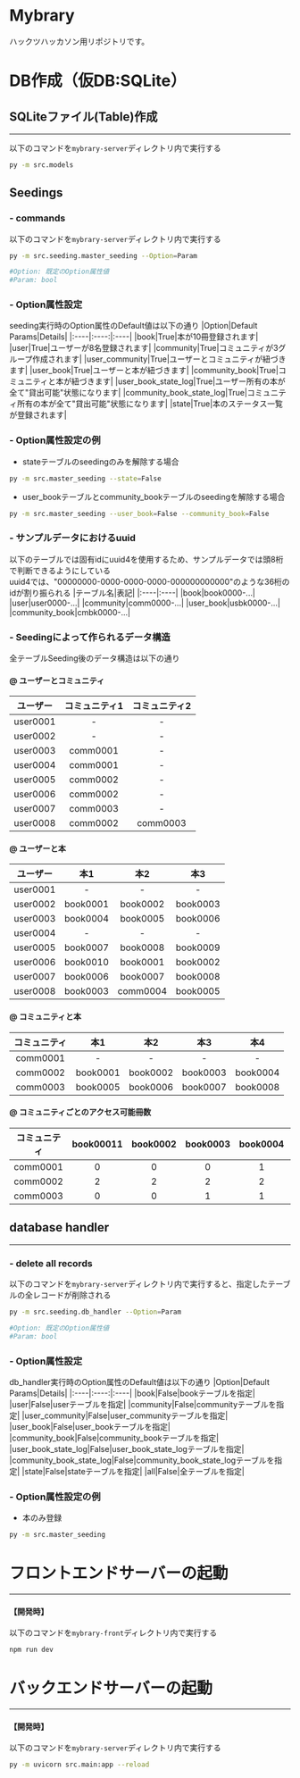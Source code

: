 # Mybrary
ハックツハッカソン用リポジトリです。


# DB作成（仮DB:SQLite）
## SQLiteファイル(Table)作成
---
以下のコマンドを`mybrary-server`ディレクトリ内で実行する
```bash
py -m src.models
```
## Seedings
### - **commands**
以下のコマンドを`mybrary-server`ディレクトリ内で実行する
```bash
py -m src.seeding.master_seeding --Option=Param

#Option: 既定のOption属性値
#Param: bool
```
### - Option属性設定
seeding実行時のOption属性のDefault値は以下の通り
|Option|Default Params|Details|
|:----|:----:|:----|
|book|True|本が10冊登録されます|
|user|True|ユーザーが8名登録されます|
|community|True|コミュニティが3グループ作成されます|
|user_community|True|ユーザーとコミュニティが紐づきます|
|user_book|True|ユーザーと本が紐づきます|
|community_book|True|コミュニティと本が紐づきます|
|user_book_state_log|True|ユーザー所有の本が全て"貸出可能"状態になります|
|community_book_state_log|True|コミュニティ所有の本が全て"貸出可能"状態になります|
|state|True|本のステータス一覧が登録されます|

### - Option属性設定の例
- stateテーブルのseedingのみを解除する場合
```bash
py -m src.master_seeding --state=False
```
- user_bookテーブルとcommunity_bookテーブルのseedingを解除する場合
```bash
py -m src.master_seeding --user_book=False --community_book=False
```

### - サンプルデータにおけるuuid
以下のテーブルでは固有idにuuid4を使用するため、サンプルデータでは頭8桁で判断できるようにしている\
uuid4では、"00000000-0000-0000-0000-000000000000"のような36桁のidが割り振られる
|テーブル名|表記|
|:----|:----|
|book|book0000-...|
|user|user0000-...|
|community|comm0000-...|
|user_book|usbk0000-...|
|community_book|cmbk0000-...|


### - Seedingによって作られるデータ構造
全テーブルSeeding後のデータ構造は以下の通り
#### @ **ユーザーとコミュニティ**
|ユーザー|コミュニティ1|コミュニティ2|
|:----:|:----:|:----:|
|user0001|-|-|
|user0002|-|-|
|user0003|comm0001|-|
|user0004|comm0001|-|
|user0005|comm0002|-|
|user0006|comm0002|-|
|user0007|comm0003|-|
|user0008|comm0002|comm0003|

#### @ **ユーザーと本**
|ユーザー|本1|本2|本3|
|:----:|:----:|:----:|:----:|
|user0001|-|-|-|
|user0002|book0001|book0002|book0003|
|user0003|book0004|book0005|book0006|
|user0004|-|-|-|
|user0005|book0007|book0008|book0009|
|user0006|book0010|book0001|book0002|
|user0007|book0006|book0007|book0008|
|user0008|book0003|comm0004|book0005|

#### @ **コミュニティと本**
|コミュニティ|本1|本2|本3|本4|
|:----:|:----:|:----:|:----:|:----:|
|comm0001|-|-|-|-|
|comm0002|book0001|book0002|book0003|book0004|
|comm0003|book0005|book0006|book0007|book0008|

#### @ **コミュニティごとのアクセス可能冊数**
|コミュニティ|book00011|book0002|book0003|book0004|book0005|book0006|book0007|book0008|book0009|book0010|
|:----:|:----:|:----:|:----:|:----:|:----:|:----:|:----:|:----:|:----:|:----:|
|comm0001|0|0|0|1|1|1|0|0|0|0|
|comm0002|2|2|2|2|1|0|1|1|1|0|
|comm0003|0|0|1|1|2|2|2|2|0|0|

## database handler
---
### - delete all records
以下のコマンドを`mybrary-server`ディレクトリ内で実行すると、指定したテーブルの全レコードが削除される
```bash
py -m src.seeding.db_handler --Option=Param

#Option: 既定のOption属性値
#Param: bool
```

### - Option属性設定
db_handler実行時のOption属性のDefault値は以下の通り
|Option|Default Params|Details|
|:----|:----:|:----|
|book|False|bookテーブルを指定|
|user|False|userテーブルを指定|
|community|False|communityテーブルを指定|
|user_community|False|user_communityテーブルを指定|
|user_book|False|user_bookテーブルを指定|
|community_book|False|community_bookテーブルを指定|
|user_book_state_log|False|user_book_state_logテーブルを指定|
|community_book_state_log|False|community_book_state_logテーブルを指定|
|state|False|stateテーブルを指定|
|all|False|全テーブルを指定|

### - Option属性設定の例
- 本のみ登録
```bash
py -m src.master_seeding
```


# フロントエンドサーバーの起動
---
#### 【開発時】
以下のコマンドを`mybrary-front`ディレクトリ内で実行する
```bash
npm run dev
```

# バックエンドサーバーの起動
---
#### 【開発時】
以下のコマンドを`mybrary-server`ディレクトリ内で実行する
```bash
py -m uvicorn src.main:app --reload
```